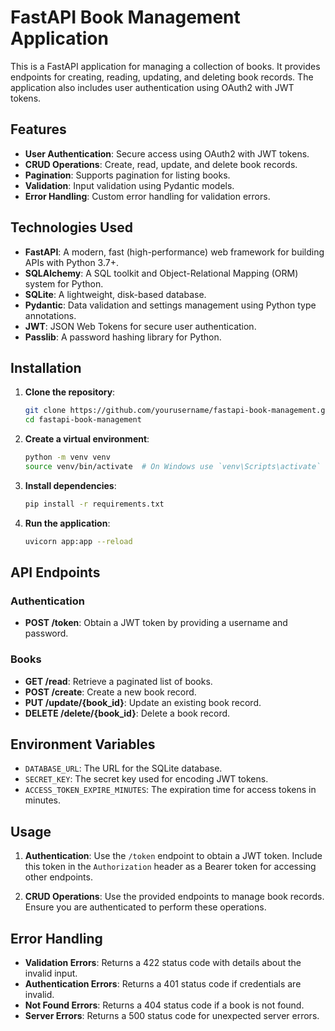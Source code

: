 # FastAPI Book Management Application

This is a FastAPI application for managing a collection of books. It provides endpoints for creating, reading, updating, and deleting book records. The application also includes user authentication using OAuth2 with JWT tokens.

## Features

- **User Authentication**: Secure access using OAuth2 with JWT tokens.
- **CRUD Operations**: Create, read, update, and delete book records.
- **Pagination**: Supports pagination for listing books.
- **Validation**: Input validation using Pydantic models.
- **Error Handling**: Custom error handling for validation errors.

## Technologies Used

- **FastAPI**: A modern, fast (high-performance) web framework for building APIs with Python 3.7+.
- **SQLAlchemy**: A SQL toolkit and Object-Relational Mapping (ORM) system for Python.
- **SQLite**: A lightweight, disk-based database.
- **Pydantic**: Data validation and settings management using Python type annotations.
- **JWT**: JSON Web Tokens for secure user authentication.
- **Passlib**: A password hashing library for Python.

## Installation

1. **Clone the repository**:
   ```bash
   git clone https://github.com/yourusername/fastapi-book-management.git
   cd fastapi-book-management
   ```

2. **Create a virtual environment**:
   ```bash
   python -m venv venv
   source venv/bin/activate  # On Windows use `venv\Scripts\activate`
   ```

3. **Install dependencies**:
   ```bash
   pip install -r requirements.txt
   ```

4. **Run the application**:
   ```bash
   uvicorn app:app --reload
   ```

## API Endpoints

### Authentication

- **POST /token**: Obtain a JWT token by providing a username and password.

### Books

- **GET /read**: Retrieve a paginated list of books.
- **POST /create**: Create a new book record.
- **PUT /update/{book_id}**: Update an existing book record.
- **DELETE /delete/{book_id}**: Delete a book record.

## Environment Variables

- `DATABASE_URL`: The URL for the SQLite database.
- `SECRET_KEY`: The secret key used for encoding JWT tokens.
- `ACCESS_TOKEN_EXPIRE_MINUTES`: The expiration time for access tokens in minutes.

## Usage

1. **Authentication**: Use the `/token` endpoint to obtain a JWT token. Include this token in the `Authorization` header as a Bearer token for accessing other endpoints.

2. **CRUD Operations**: Use the provided endpoints to manage book records. Ensure you are authenticated to perform these operations.

## Error Handling

- **Validation Errors**: Returns a 422 status code with details about the invalid input.
- **Authentication Errors**: Returns a 401 status code if credentials are invalid.
- **Not Found Errors**: Returns a 404 status code if a book is not found.
- **Server Errors**: Returns a 500 status code for unexpected server errors.